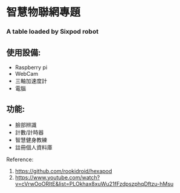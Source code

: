 # 智慧物聯網專題

### A table loaded by Sixpod robot

## 使用設備:

- Raspberry pi
- WebCam
- 三軸加速度計
- 電腦

## 功能:

- 臉部辨識
- 計數/計時器
- 智慧健身教練
- 註冊個人資料庫

Reference:

1. https://github.com/rookidroid/hexapod
2. https://www.youtube.com/watch?v=cVrwOoORItE&list=PLOkhax8xuWu21fFzdpszphqDftzu-hMsu
